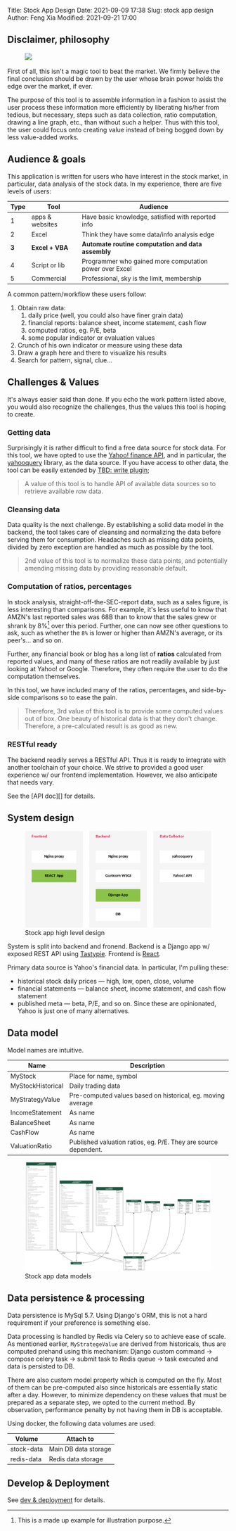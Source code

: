 Title: Stock App Design
Date: 2021-09-09 17:38
Slug: stock app design
Author: Feng Xia
Modified: 2021-09-21 17:00


## Disclaimer, philosophy

<figure class="col l7 m6 s12">
    <img src="https://imgs.xkcd.com/comics/efficiency_2x.png" />
</figure>

First of all, this isn't a magic tool to beat the market. We firmly
believe the final conclusion should be drawn by the user whose brain
power holds the edge over the market, if ever.

The purpose of this tool is to assemble information in a fashion to
assist the user process these information more efficiently by
liberating his/her from tedious, but necessary, steps such as data
collection, ratio computation, drawing a line graph, etc., than
without such a helper. Thus with this tool, the user could focus onto
creating value instead of being bogged down by less value-added works.



## Audience & goals

This application is written for users who have interest in the
stock market, in particular, data analysis of the stock data. In my
experience, there are five levels of users:

| Type  | Tool            | Audience                                                |
|-------|-----------------|---------------------------------------------------------|
| 1     | apps & websites | Have basic knowledge, satisfied with reported info      |
| 2     | Excel           | Think they have some data/info analysis edge            |
| **3** | **Excel + VBA** | **Automate routine computation and data assembly**      |
| 4     | Script or lib   | Programmer who gained more computation power over Excel |
| 5     | Commercial      | Professional, sky is the limit, membership              |


A common pattern/workflow these users follow:

1. Obtain raw data:
   1. daily price (well, you could also have finer grain data)
   2. financial reports: balance sheet, income statement, cash flow
   3. computed ratios, eg. P/E, beta
   4. some popular indicator or evaluation values
2. Crunch of his own indicator or measure using these data
3. Draw a graph here and there to visualize his results
4. Search for pattern, signal, clue...

## Challenges & Values

It's always easier said than done. If you echo the work pattern listed
above, you would also recognize the challenges, thus the values this
tool is hoping to create.

### Getting data

Surprisingly it is rather difficult to find a free data source for
stock data. For this tool, we have opted to use the [Yahoo! finance
API][1], and in particular, the [yahooquery][7] library, as the data
source. If you have access to other data, the tool can be easily
extended by [TBD: write plugin]();

> A value of this tool is to handle API of available data
> sources so to retrieve available _raw_ data.
>

### Cleansing data

Data quality is the next challenge. By establishing a solid data model
in the backend, the tool takes care of cleansing and normalizing the
data before serving them for consumption. Headaches such as missing
data points, divided by zero exception are handled as much as
possible by the tool.

> 2nd value of this tool is to normalize these data points, and
> potentially amending missing data by providing reasonable default.
>

### Computation of ratios, percentages

In stock analysis, straight-off-the-SEC-report data, such as a sales
figure, is less interesting than comparisons. For example, it's less
useful to know that AMZN's last reported sales was 68B than to know
that the sales grew or shrank by 8%[^2] over this period. Further, one
can now see other questions to ask, such as whether the `8%` is lower
or higher than AMZN's average, or its peer's... and so on.

Further, any financial book or blog has a long list of **ratios**
calculated from reported values, and many of these ratios are not
readily available by just looking at Yahoo! or Google. Therefore, they
often require the user to do the computation themselves.

In this tool, we have included many of the ratios, percentages, and
side-by-side comparisons so to ease the pain.

> Therefore, 3rd value of this tool is to provide some computed values
> out of box. One beauty of historical data is that they don't
> change. Therefore, a pre-calculated result is as good as new.
>

### RESTful ready

The backend readily serves a RESTful API. Thus it is ready to
integrate with another toolchain of your choice. We strive to provided
a good user experience w/ our frontend implementation. However, we
also anticipate that needs vary.

See the [API doc][] for details.

## System design

<figure class="col s12 center">
  <img src="images/high%20level%20design.png"/>
  <figcaption>Stock app high level design</figcaption>
</figure>

System is split into backend and fronend. Backend is a Django app w/
exposed REST API using [Tastypie][2]. Frontend is [React][3].

Primary data source is Yahoo's financial data. In particular, I'm pulling these:

- historical stock daily prices &mdash; high, low, open, close, volume
- financial statements &mdash; balance sheet, income statement, and cash flow statement
- published meta &mdash; beta, P/E, and so on. Since these are
  opinionated, Yahoo is just one of many alternatives.


## Data model

Model names are intuitive.

| Name              | Description                                                     |
|-------------------|-----------------------------------------------------------------|
| MyStock           | Place for name, symbol                                          |
| MyStockHistorical | Daily trading data                                              |
| MyStrategyValue   | Pre-computed values based on historical, eg. moving average     |
| IncomeStatement   | As name                                                         |
| BalanceSheet      | As name                                                         |
| CashFlow          | As name                                                         |
| ValuationRatio    | Published valuation ratios, eg. P/E. They are source dependent. |

<figure class="col s12">
  <img src="images/stock.png"/>
  <figcaption>Stock app data models</figcaption>
</figure>

## Data persistence & processing

Data persistence is MySql 5.7. Using Django's ORM, this is not a hard
requirement if your preference is something else.

Data processing is handled by Redis via Celery so to achieve ease of
scale. As mentioned earlier, `MyStrategeValue` are derived from
historicals, thus are computed prehand using this mechanism: Django
custom command &rarr; compose celery task &rarr; submit task to Redis
queue &rarr; task executed and data is persisted to DB.

There are also custom model property which is computed on the
fly. Most of them can be pre-computed also since historicals are
essentially static after a day. However, to minimize dependency on
these values that must be prepared as a separate step, we opted to the
current method. By observation, performance penalty by not having them
in DB is acceptable.

Using docker, the following data volumes are used:

| Volume     | Attach to            |
|------------|----------------------|
| stock-data | Main DB data storage |
| redis-data | Redis data storage   |


## Develop & Deployment

See [dev & deployment][6] for details.

[1]: https://finance.yahoo.com/quotes/API,Documentation/view/v1/
[2]: https://django-tastypie.readthedocs.io/en/latest/
[3]: https://reactjs.org/
[4]: https://yahooquery.dpguthrie.com/
[5]: https://github.com/fengxia41103/stock
[6]: {filename}/dev%20and%20deployment.md
[7]: https://github.com/dpguthrie/yahooquery/

[^1]: Some source provide indicators such as MACD. Most, however, only
    provide raw/reported data such as sales of an Income Statement. My
    goal, therefore, is to follow the conventional train of thought by
    converting these values into percentage, and some period-to-period
    change rate, and so on, which I found myself doing a lot whenever
    I receive an Excel full of numbers.

[^2]: This is a made up example for illustration purpose.
